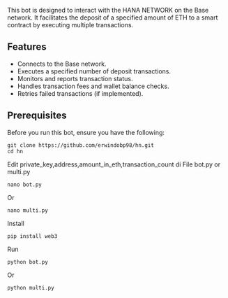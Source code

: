 This bot is designed to interact with the HANA NETWORK on the Base network. It facilitates the deposit of a specified amount of ETH to a smart contract by executing multiple transactions.

## Features

- Connects to the Base network.
- Executes a specified number of deposit transactions.
- Monitors and reports transaction status.
- Handles transaction fees and wallet balance checks.
- Retries failed transactions (if implemented).

## Prerequisites

Before you run this bot, ensure you have the following:

```shell
git clone https://github.com/erwindobp98/hn.git
cd hn
```
Edit private_key,address,amount_in_eth,transaction_count di File bot.py or multi.py
```shell
nano bot.py
```
Or
```shell
nano multi.py
```
Install
```shell
pip install web3
```
Run
```shell
python bot.py
```
Or
```shell
python multi.py
